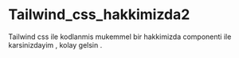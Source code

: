 # Tailwind_css_hakkimizda2
Tailwind css ile kodlanmis mukemmel bir hakkimizda componenti ile karsinizdayim , kolay gelsin .
